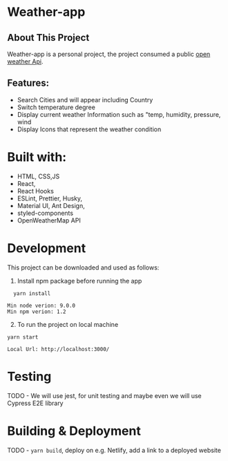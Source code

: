 # Weather-app

## About This Project

Weather-app is a personal project, the project consumed a public [open weather Api](https://openweathermap.org/).

## Features:

- Search Cities and will appear including Country
- Switch temperature degree
- Display current weather Information such as "temp, humidity, pressure, wind
- Display Icons that represent the weather condition

# Built with:

- HTML, CSS,JS
- React,
- React Hooks
- ESLint, Prettier, Husky,
- Material UI, Ant Design,
- styled-components
- OpenWeatherMap API

# Development

This project can be downloaded and used as follows:

1.  Install npm package before running the app

```
  yarn install

```

```
Min node verion: 9.0.0
Min npm verion: 1.2
```

2.  To run the project on local machine

```
yarn start

```

```
Local Url: http://localhost:3000/
```

# Testing

TODO - We will use jest, for unit testing and maybe even we will use Cypress E2E library

# Building & Deployment

TODO - `yarn build`, deploy on e.g. Netlify, add a link to a deployed website
